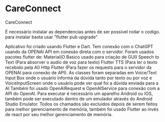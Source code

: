 # CareConnect

CareConnect

É necessário instalar as dependencias antes de ser possivel rodar o codigo. para instalar basta usar "flutter pub upgrade"


Aplicativo foi criado usando Flutter e Dart.
Tem conexão com o ChatGPT usando da OPENAI API em conexão direta com o servidor.
Foram usados pacotes flutter de:
Material(O Basico usado para criação de GUI)
Speech to Text (Para absorver o audio de voz para texto)
Flutter TTS (Para ler o texto recebido pela AI)
Http Flutter (Para fazer os requests para o servidor da OPENAI para conexão de API).
As classes foram separadas em Voice/Text Input Box onde o usuário informa da dúvida tanto por texto ou por voz e VoiceInputScreen onde o usuário pode ver qual foi a dúvida enviada para a AI
Também foi usado OpenAIRequest e OpenAIService para conexão com a API do OpenAI.
Para executar é necessário um aparelho Android ou IOS, também pode ser executado dentro de um emulador através do Android Studio Emulator.
Todos os chamados são excluidos depois de serem feitos para melhor gerenciamento de memória, também foi usado Flutter ao invés de react por seu melhor gerenciamento de memória.
